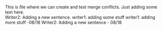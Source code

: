 This is file where we can create and test merge conflicts.
Just adding some text here.  
Writer2: Adding a new sentence.
writer1: adding some stuff
writer1: adding more stuff -08/18
Writer2: Adding a new sentence - 08/18
